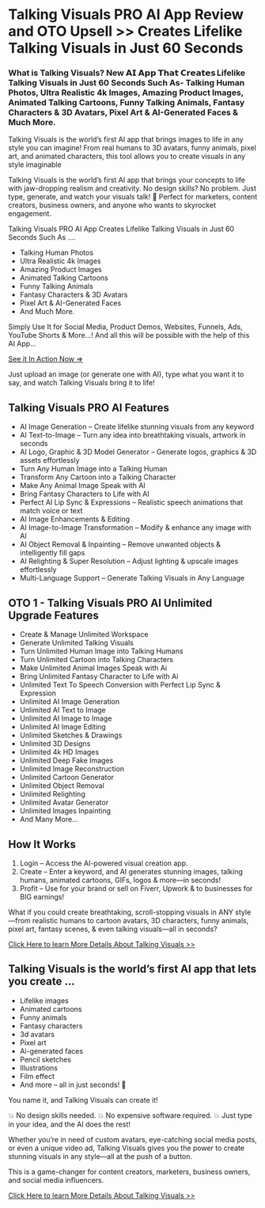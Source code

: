 # Talking Visuals PRO AI App Review and OTO Upsell >> Creates Lifelike Talking Visuals in Just 60 Seconds

### What is Talking Visuals? New 𝗔𝗜 𝗔𝗽𝗽 𝗧𝗵𝗮𝘁 𝗖𝗿𝗲𝗮𝘁𝗲𝘀 Lifelike Talking Visuals in Just 60 Seconds Such As- Talking Human Photos, Ultra Realistic 4k Images, Amazing Product Images, Animated Talking Cartoons, Funny Talking Animals, Fantasy Characters & 3D Avatars, Pixel Art & AI-Generated Faces & Much More.

Talking Visuals is the world’s first AI app that brings images to life in any style you can imagine! From real humans to 3D avatars, funny animals, pixel art, and animated characters, this tool allows you to create visuals in any style imaginable

Talking Visuals is the world’s first AI app that brings your concepts to life with jaw-dropping realism and creativity. 
No design skills? No problem. Just type, generate, and watch your visuals talk! 
🎯 Perfect for marketers, content creators, business owners, and anyone who wants to skyrocket engagement.

Talking Visuals PRO AI App Creates Lifelike Talking Visuals in Just 60 Seconds Such As ….

+ Talking Human Photos
+ Ultra Realistic 4k Images
+ Amazing Product Images
+ Animated Talking Cartoons
+ Funny Talking Animals
+ Fantasy Characters & 3D Avatars
+ Pixel Art & AI-Generated Faces 
+ And Much More.
  
Simply Use It for Social Media, Product Demos, Websites, Funnels, Ads,  YouTube Shorts & More…!
And all this will be possible with the help of this AI App…

[See it In Action Now =>](https://jvz8.com/c/25336/415372/)



Just upload an image (or generate one with AI), type what you want it to say, and watch Talking Visuals bring it to life! 

## Talking Visuals PRO AI Features

- AI Image Generation – Create lifelike stunning visuals from any keyword 
- AI Text-to-Image – Turn any idea into breathtaking visuals, artwork in seconds 
- AI Logo, Graphic & 3D Model Generator – Generate logos, graphics & 3D assets effortlessly 
- Turn Any Human Image into a Talking Human 
- Transform Any Cartoon into a Talking Character 
- Make Any Animal Image Speak with AI 
- Bring Fantasy Characters to Life with AI 
- Perfect AI Lip Sync & Expressions – Realistic speech animations that match voice or text 
- AI Image Enhancements & Editing 
- AI Image-to-Image Transformation – Modify & enhance any image with AI 
- AI Object Removal & Inpainting – Remove unwanted objects & intelligently fill gaps 
- AI Relighting & Super Resolution – Adjust lighting & upscale images effortlessly 
- Multi-Language Support – Generate Talking Visuals in Any Language 

## OTO 1 - Talking Visuals PRO AI Unlimited Upgrade Features 

- Create & Manage Unlimited  Workspace 
- Generate Unlimited Talking Visuals 
- Turn Unlimited Human Image into Talking Humans 
- Turn Unlimited Cartoon into Talking Characters 
- Make Unlimited Animal Images Speak with Ai 
- Bring Unlimited Fantasy Character to Life with Ai 
- Unlimited Text To Speech Conversion with Perfect Lip  Sync & Expression 
- Unlimited AI Image Generation 
- Unlimited AI Text to Image 
- Unlimited AI Image to Image 
- Unlimited AI Image Editing 
- Unlimited Sketches & Drawings 
- Unlimited 3D Designs 
- Unlimited 4k HD Images 
- Unlimited Deep Fake Images 
- Unlimited Image Reconstruction 
- Unlimited Cartoon Generator 
- Unlimited Object Removal 
- Unlimited Relighting 
- Unlimited Avatar Generator 
- Unlimited Images Inpainting 
- And Many More…

## How It Works

1) Login – Access the AI-powered visual creation app.
2) Create – Enter a keyword, and AI generates stunning images, talking humans, animated cartoons, GIFs, logos & more—in seconds!
3) Profit – Use for your brand or sell on Fiverr, Upwork & to businesses for BIG earnings!

What if you could create breathtaking, scroll-stopping visuals in ANY style—from realistic humans to cartoon avatars, 3D characters, funny animals, pixel art, fantasy scenes, & even talking visuals—all in seconds?


[Click Here to learn More Details About Talking Visuals >>](https://jvz8.com/c/25336/415372/)



## Talking Visuals is the world’s first AI app that lets you create …

- Lifelike images
- Animated cartoons
- Funny animals
- Fantasy characters
- 3d avatars
- Pixel art
- Ai-generated faces
- Pencil sketches
- Illustrations
- Film effect
- And more – all in just seconds! 🌟
  
You name it, and Talking Visuals can create it!

💥 No design skills needed.
💥 No expensive software required.
💥 Just type in your idea, and the AI does the rest!

Whether you’re in need of custom avatars, eye-catching social media posts, or even a unique video ad, Talking Visuals gives you the power to create stunning visuals in any style—all at the push of a button.

This is a game-changer for content creators, marketers, business owners, and social media influencers.

[Click Here to learn More Details About Talking Visuals >>](https://jvz8.com/c/25336/415372/)




